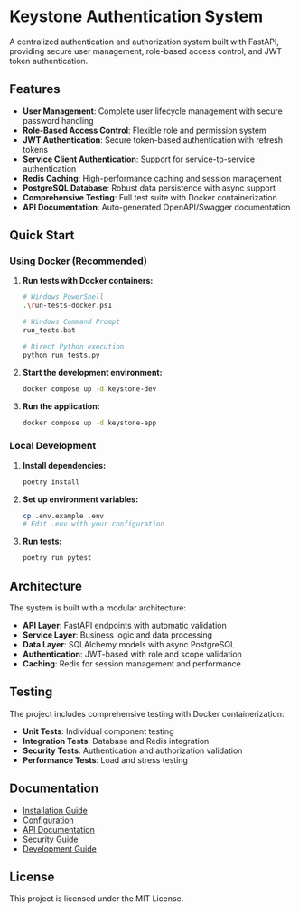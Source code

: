 # Keystone Authentication System

A centralized authentication and authorization system built with FastAPI, providing secure user management, role-based access control, and JWT token authentication.

## Features

- **User Management**: Complete user lifecycle management with secure password handling
- **Role-Based Access Control**: Flexible role and permission system
- **JWT Authentication**: Secure token-based authentication with refresh tokens
- **Service Client Authentication**: Support for service-to-service authentication
- **Redis Caching**: High-performance caching and session management
- **PostgreSQL Database**: Robust data persistence with async support
- **Comprehensive Testing**: Full test suite with Docker containerization
- **API Documentation**: Auto-generated OpenAPI/Swagger documentation

## Quick Start

### Using Docker (Recommended)

1. **Run tests with Docker containers:**
   ```bash
   # Windows PowerShell
   .\run-tests-docker.ps1
   
   # Windows Command Prompt
   run_tests.bat
   
   # Direct Python execution
   python run_tests.py
   ```

2. **Start the development environment:**
   ```bash
   docker compose up -d keystone-dev
   ```

3. **Run the application:**
   ```bash
   docker compose up -d keystone-app
   ```

### Local Development

1. **Install dependencies:**
   ```bash
   poetry install
   ```

2. **Set up environment variables:**
   ```bash
   cp .env.example .env
   # Edit .env with your configuration
   ```

3. **Run tests:**
   ```bash
   poetry run pytest
   ```

## Architecture

The system is built with a modular architecture:

- **API Layer**: FastAPI endpoints with automatic validation
- **Service Layer**: Business logic and data processing
- **Data Layer**: SQLAlchemy models with async PostgreSQL
- **Authentication**: JWT-based with role and scope validation
- **Caching**: Redis for session management and performance

## Testing

The project includes comprehensive testing with Docker containerization:

- **Unit Tests**: Individual component testing
- **Integration Tests**: Database and Redis integration
- **Security Tests**: Authentication and authorization validation
- **Performance Tests**: Load and stress testing

## Documentation

- [Installation Guide](docs/getting-started/installation.md)
- [Configuration](docs/getting-started/configuration.md)
- [API Documentation](docs/api/)
- [Security Guide](docs/security/security-guide.md)
- [Development Guide](docs/development/)

## License

This project is licensed under the MIT License.